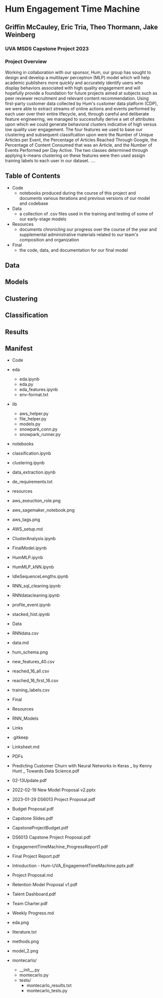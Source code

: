 # Hum Engagement Time Machine
## Griffin McCauley, Eric Tria, Theo Thormann, Jake Weinberg
### UVA MSDS Capstone Project 2023

### Project Overview

Working in collaboration with our sponsor, Hum, our group has sought to design and develop a multilayer perceptron (MLP) model which will help academic publishers more quickly and accurately identify users who display behaviors associated with high quality engagement and will hopefully provide a foundation for future projects aimed at subjects such as peer reviewer recruitment and relevant content recommendation. Using first-party customer data collected by Hum's customer data platform (CDP), we were able to extract streams of online actions and events performed by each user over their entire lifecycle, and, through careful and deliberate feature engineering, we managed to successfully derive a set of attributes upon which we could generate behavioral clusters indicative of high versus low quality user engagement. The four features we used to base our clustering and subsequent classifcation upon were the Number of Unique Articles per Event, the Percentage of Articles Reached Through Google, the Percentage of Content Consumed that was an Article, and the Number of Events Performed per Day Active. The two classes determined through applying k-means clustering on these features were then used assign training labels to each user in our dataset. ....

## Table of Contents

* Code
  * notebooks produced during the course of this project and documents various iterations and previous versions of our model and codebase
* Data
  * a collection of .csv files used in the training and testing of some of our early-stage models
* Resources
  * documents chronicling our progress over the course of the year and supplemental administrative materials related to our team's composition and organization
* Final
  * the code, data, and documentation for our final model

## Data

## Models

## Clustering

## Classification

## Results

## Manifest

* Code
 * eda
    * eda.ipynb
    * eda.py
    * eda_features.ipynb
    * env-format.txt
  * lib
    * aws_helper.py
    * file_helper.py
    * models.py
    * snowpark_conn.py
    * snowpark_runner.py
 * notebooks
  * classification.ipynb
  * clustering.ipynb
  * data_extraction.ipynb
  * de_requirements.txt
 * resources
  * aws_exeuction_role.png
  * aws_sagemaker_notebook.png
  * aws_tags.png
 * AWS_setup.md
 * ClusterAnalysis.ipynb
 * FinalModel.ipynb
 * HumMLP.ipynb
 * HumMLP_kNN.ipynb
 * IdleSequenceLengths.ipynb
 * RNN_sql_cleaning.ipynb
 * RNNdatacleaning.ipynb
 * profile_event.ipynb
 * stacked_hist.ipynb

* Data
 * RNNdata.csv
 * data.md
 * hum_schema.png
 * new_features_40.csv
 * reached_16_all.csv
 * reached_16_first_16.csv
 * training_labels.csv

* Final

* Resources
 * RNN_Models
  * Links
   * .gitkeep
   * Linksheet.md
  * PDFs
   * Predicting Customer Churn with Neural Networks in Keras _ by Kenny Hunt _ Towards Data Science.pdf
 * 02-13Update.pdf
 * 2022-02-19 New Model Proposal v2.pptx
 * 2023-01-29 DS6013 Project Proposal.pdf
 * Budget Proposal.pdf
 * Capstone Slides.pdf
 * CapstoneProjectBudget.pdf
 * DS6013 Capstone Project Proposal.pdf
 * EngagementTimeMachine_ProgressReport1.pdf
 * Final Project Report.pdf
 * Introduction - Hum-UVA_EngagementTimeMachine.pptx.pdf
 * Project Proposal.md
 * Retention Model Proposal v1.pdf
 * Talent Dashboard.pdf
 * Team Charter.pdf
 * Weekly Progress.md
 * eda.png
 * literature.txt
 * methods.png
 * model_2.png

* montecarlo/
  * \_\_init__.py
  * montecarlo.py
  * tests/
    * montecarlo_results.txt
    * montecarlo_tests.py
